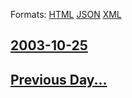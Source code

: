 
Formats: [HTML](2003/10/25/index.html)  [JSON](2003/10/25/index.json)  [XML](2003/10/25/index.xml)  

## [2003-10-25](/news/2003/10/25/index.md)

## [Previous Day...](/news/2003/10/24/index.md)

